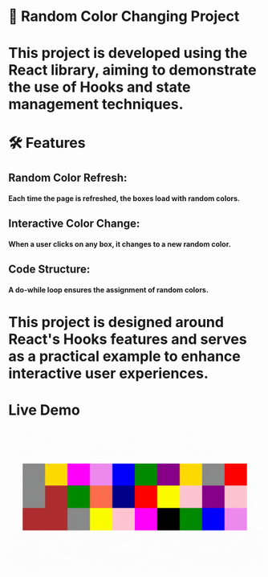 # 🎨 Random Color Changing Project

<h1>  This project is developed using the React library, aiming to demonstrate the use of Hooks and state management techniques. </h1>

# 🛠️ Features

<h2>Random Color Refresh:</h2> <h4>Each time the page is refreshed, the boxes load with random colors.</h4>

<h2>Interactive Color Change:</h2> <h4> When a user clicks on any box, it changes to a new random color.</h4>

<h2>Code Structure:</h2>  <h4>A do-while loop ensures the assignment of random colors.</h4>

<h1> This project is designed around React's Hooks features and serves as a practical example to enhance interactive user experiences. </h1>

# Live Demo

![](colorkey.gif)
